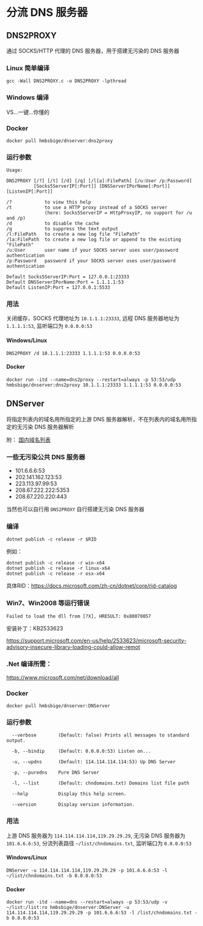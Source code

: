 # 分流 DNS 服务器

## DNS2PROXY

通过 SOCKS/HTTP 代理的 DNS 服务器，用于搭建无污染的 DNS 服务器

### Linux 简单编译
`gcc -Wall DNS2PROXY.c -o DNS2PROXY -lpthread`

### Windows 编译
VS...一键...你懂的

### Docker
`docker pull hmbsbige/dnserver:dns2proxy`

### 运行参数
```
Usage:

DNS2PROXY [/?] [/t] [/d] [/q] [/l[a]:FilePath] [/u:User /p:Password]
          [Socks5ServerIP[:Port]] [DNSServerIPorName[:Port]] [ListenIP[:Port]]

/?            to view this help
/t            to use a HTTP proxy instead of a SOCKS server
              (here: Socks5ServerIP = HttpProxyIP, no support for /u and /p)
/d            to disable the cache
/q            to suppress the text output
/l:FilePath   to create a new log file "FilePath"
/la:FilePath  to create a new log file or append to the existing "FilePath"
/u:User       user name if your SOCKS server uses user/password authentication
/p:Password   password if your SOCKS server uses user/password authentication

Default Socks5ServerIP:Port = 127.0.0.1:23333
Default DNSServerIPorName:Port = 1.1.1.1:53
Default ListenIP:Port = 127.0.0.1:5533
```

### 用法
关闭缓存，SOCKS 代理地址为 `10.1.1.1:23333`, 远程 DNS 服务器地址为 `1.1.1.1:53`, 监听端口为 `0.0.0.0:53`

#### Windows/Linux
```
DNS2PROXY /d 10.1.1.1:23333 1.1.1.1:53 0.0.0.0:53
```

#### Docker
```
docker run -itd --name=dns2proxy --restart=always -p 53:53/udp hmbsbige/dnserver:dns2proxy 10.1.1.1:23333 1.1.1.1:53 0.0.0.0:53
```

## DNServer
将指定列表内的域名用所指定的上游 DNS 服务器解析，不在列表内的域名用所指定的无污染 DNS 服务器解析

附：
[国内域名列表](https://raw.githubusercontent.com/HMBSbige/Text_Translation/master/chndomains.txt)

### 一些无污染公共 DNS 服务器
* 101.6.6.6:53
* 202.141.162.123:53
* 223.113.97.99:53
* 208.67.222.222:5353
* 208.67.220.220:443

当然也可以自行用 `DNS2PROXY` 自行搭建无污染 DNS 服务器

### 编译
```
dotnet publish -c release -r $RID
```
例如：
```
dotnet publish -c release -r win-x64
dotnet publish -c release -r linux-x64
dotnet publish -c release -r osx-x64
```
具体RID：https://docs.microsoft.com/zh-cn/dotnet/core/rid-catalog

### Win7、Win2008 等运行错误
```
Failed to load the dll from [?X], HRESULT: 0x80070057
```
安装补丁：KB2533623

https://support.microsoft.com/en-us/help/2533623/microsoft-security-advisory-insecure-library-loading-could-allow-remot

### .Net 编译所需：
https://www.microsoft.com/net/download/all

### Docker
`docker pull hmbsbige/dnserver:DNServer`

### 运行参数
```
  --verbose        (Default: false) Prints all messages to standard output.

  -b, --bindip     (Default: 0.0.0.0:53) Listen on...

  -u, --updns      (Default: 114.114.114.114:53) Up DNS Server

  -p, --puredns    Pure DNS Server

  -l, --list       (Default: chndomains.txt) Domains list file path

  --help           Display this help screen.

  --version        Display version information.
```
### 用法
上游 DNS 服务器为 `114.114.114.114,119.29.29.29`, 无污染 DNS 服务器为 `101.6.6.6:53`, 分流列表路径 `~/list/chndomains.txt`, 监听端口为 `0.0.0.0:53`

#### Windows/Linux
```
DNServer -u 114.114.114.114,119.29.29.29 -p 101.6.6.6:53 -l ~/list/chndomains.txt -b 0.0.0.0:53
```

#### Docker
```
docker run -itd --name=dns --restart=always -p 53:53/udp -v ~/list:/list:ro hmbsbige/dnserver:DNServer -u 114.114.114.114,119.29.29.29 -p 101.6.6.6:53 -l /list/chndomains.txt -b 0.0.0.0:53
```
